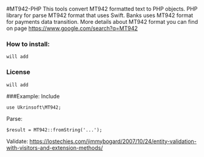 #MT942-PHP
This tools convert MT942 formatted text to PHP objects. PHP library for parse MT942 format that uses Swift.
Banks uses MT942 format for payments data transition.
More details about MT942 format you can find on page https://www.google.com/search?q=MT942

### How to install:
`will add`

### License
`will add`

###Example:
Include
```
use Ukrinsoft\MT942;
```
Parse:
```
$result = MT942::fromString('...');
```

Validate:
https://lostechies.com/jimmybogard/2007/10/24/entity-validation-with-visitors-and-extension-methods/
